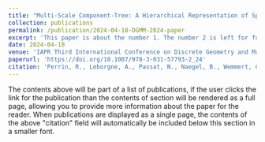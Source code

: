 ```yaml
---
title: "Multi-Scale Component-Tree: A Hierarchical Representation of Sparse Objects"
collection: publications
permalink: /publication/2024-04-18-DGMM-2024-paper
excerpt: 'This paper is about the number 1. The number 2 is left for future work.'
date: 2024-04-18
venue: 'IAPR Third International Conference on Discrete Geometry and Mathematical Morphology (DGMM 2024)'
paperurl: 'https://doi.org/10.1007/978-3-031-57793-2_24'
citation: 'Perrin, R., Leborgne, A., Passat, N., Naegel, B., Wemmert, C. (2024). Multi-scale Component-Tree: A Hierarchical Representation for Sparse Objects. In: Brunetti, S., Frosini, A., Rinaldi, S. (eds) Discrete Geometry and Mathematical Morphology. DGMM 2024. Lecture Notes in Computer Science, vol 14605. Springer, Cham. https://doi.org/10.1007/978-3-031-57793-2_24'
---
```


The contents above will be part of a list of publications, if the user clicks the link for the publication than the contents of section will be rendered as a full page, allowing you to provide more information about the paper for the reader. When publications are displayed as a single page, the contents of the above "citation" field will automatically be included below this section in a smaller font.
